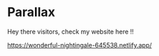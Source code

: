 # Parallax
Hey there visitors, check my website here !!


https://wonderful-nightingale-645538.netlify.app/
